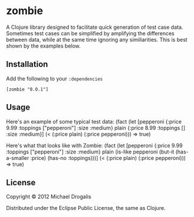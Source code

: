 # zombie

A Clojure library designed to facilitate quick generation of test case data. Sometimes test cases can be simplified by amplifying the differences between data, while at the same time ignoring any similiarities. This is best shown by the examples below.

## Installation

Add the following to your `:dependencies`

    [zombie "0.0.1"]

## Usage

Here's an example of some typical test data:
    (fact
     (let [pepperoni {:price 9.99 :toppings ["pepperoni"] :size :medium}
           plain     {:price 8.99 :toppings [] :size :medium}]
       (< (:price plain) (:price pepperoni)))
     => true)

Here's what that looks like with Zombie:
    (fact
     (let [pepperoni {:price 9.99 :toppings ["pepperoni"] :size :medium}
           plain     (is-like pepperoni (but-it (has-a-smaller :price)
                                                (has-no :toppings)))]
       (< (:price plain) (:price pepperoni)))
     => true)

## License

Copyright © 2012 Michael Drogalis

Distributed under the Eclipse Public License, the same as Clojure.

